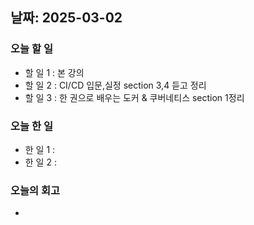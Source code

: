 ## 날짜: 2025-03-02

### 오늘 할 일
- 할 일 1 : 본 강의
- 할 일 2 : CI/CD 입문,실정 section 3,4 듣고 정리
- 할 일 3 : 한 권으로 배우는 도커 & 쿠버네티스 section 1정리

### 오늘 한 일
- 한 일 1 : 
- 한 일 2 : 

### 오늘의 회고
- 